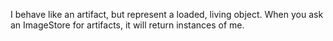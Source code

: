 I behave like an artifact, but represent a loaded, living object. When you ask an ImageStore for artifacts, it will return instances of me.